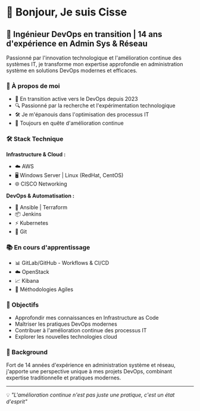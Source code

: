 # 👋 Bonjour, Je suis Cisse

## 🔧 Ingénieur DevOps en transition | 14 ans d'expérience en Admin Sys & Réseau

Passionné par l'innovation technologique et l'amélioration continue des systèmes IT, je transforme mon expertise approfondie en administration système en solutions DevOps modernes et efficaces.

### 💫 À propos de moi

- 🚀 En transition active vers le DevOps depuis 2023
- 🔍 Passionné par la recherche et l'expérimentation technologique
- 🛠️ Je m'épanouis dans l'optimisation des processus IT
- 🌱 Toujours en quête d'amélioration continue

### 🛠️ Stack Technique

**Infrastructure & Cloud :**
- ☁️ AWS
- 🖥️ Windows Server | Linux (RedHat, CentOS)
- 🌐 CISCO Networking

**DevOps & Automatisation :**
- 🔄 Ansible | Terraform
- 📦 Jenkins
- ⚡ Kubernetes
- 🌿 Git

### 📚 En cours d'apprentissage

- 📊 GitLab/GitHub - Workflows & CI/CD
- ☁️ OpenStack
- 📈 Kibana
- 🔄 Méthodologies Agiles

### 🎯 Objectifs

- Approfondir mes connaissances en Infrastructure as Code
- Maîtriser les pratiques DevOps modernes
- Contribuer à l'amélioration continue des processus IT
- Explorer les nouvelles technologies cloud

### 💼 Background

Fort de 14 années d'expérience en administration système et réseau, j'apporte une perspective unique à mes projets DevOps, combinant expertise traditionnelle et pratiques modernes.

---
💡 *"L'amélioration continue n'est pas juste une pratique, c'est un état d'esprit"*
